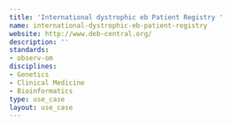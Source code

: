 ```yaml
---
title: 'International dystrophic eb Patient Registry '
name: international-dystrophic-eb-patient-registry
website: http://www.deb-central.org/
description: ''
standards:
- observ-om
disciplines:
- Genetics
- Clinical Medicine
- Bioinformatics
type: use_case
layout: use_case
---
```


